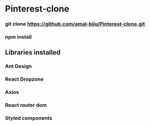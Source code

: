 # Pinterest-clone

### git clone https://github.com/amal-biju/Pinterest-clone.git
### npm install

## Libraries installed
### Ant Design
### React Dropzone
### Axios
### React router dom
### Styled components

